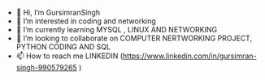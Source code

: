 - 👋 Hi, I’m GursimranSingh
- 👀 I’m interested in coding and networking 
- 🌱 I’m currently learning MYSQL , LINUX AND NETWORKING 
- 💞️ I’m looking to collaborate on COMPUTER NERTWORKING PROJECT, PYTHON CODING AND SQL
- 📫 How to reach me LINKEDIN (https://www.linkedin.com/in/gursimran-singh-990579265 )

<!---
GursimranSingh21/GursimranSingh21 is a ✨ special ✨ repository because its `README.md` (this file) appears on your GitHub profile.
You can click the Preview link to take a look at your changes.
--->
